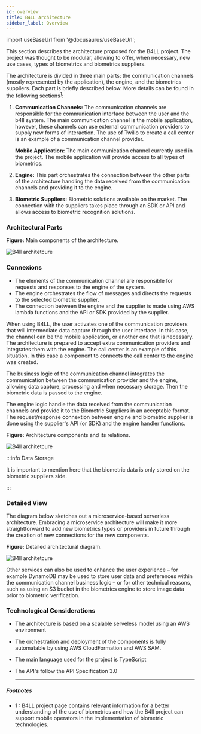 ```yaml
---
id: overview
title: B4LL Architecture
sidebar_label: Overview
---
```


import useBaseUrl from '@docusaurus/useBaseUrl';

This section describes the architecture proposed for the B4LL project. The
project was thought to be modular, allowing to offer, when necessary, new use
cases, types of biometrics and biometrics suppliers.

The architecture is divided in three main parts: the communication channels
(mostly represented by the application), the engine, and the biometrics
suppliers. Each part is briefly described below. More details can be found in
the following sections<sup>[1](#landingpage)</sup>:

1. **Communication Channels:** The communication channels are responsible for
   the communication interface between the user and the b4ll system. The main
   communication channel is the mobile application, however, these channels can
   use external communication providers to supply new forms of interaction. The
   use of Twilio to create a call center is an example of a communication
   channel provider.

    **Mobile Application:** The main communication channel currently used in the
    project. The mobile application will provide access to all types of
    biometrics.

2. **Engine:** This part orchestrates the connection between the other parts of
   the architecture handling the data received from the communication channels
   and providing it to the engine.

3. **Biometric Suppliers:** Biometric solutions available on the market. The
   connection with the suppliers takes place through an SDK or API and allows
   access to biometric recognition solutions.

### Architectural Parts

**Figure:** Main components of the architecture.

<div style={{textAlign: 'center'}}>
<img alt="B4ll architetcure" src={useBaseUrl('img/ArchitectureParts.svg')}/>
</div>

### Connexions

-   The elements of the communication channel are responsible for requests and
    responses to the engine of the system.
-   The engine orchestrates the flow of messages and directs the requests to the
    selected biometric supplier.
-   The connection between the engine and the supplier is made using AWS lambda
    functions and the API or SDK provided by the supplier.

When using B4LL, the user activates one of the communication providers that will
intermediate data capture through the user interface. In this case, the channel
can be the mobile application, or another one that is necessary. The
architecture is prepared to accept extra communication providers and integrates
them with the engine. The call center is an example of this situation. In this
case a component to connects the call center to the engine was created.

The business logic of the communication channel integrates the communication
between the communication provider and the engine, allowing data capture,
processing and when necessary storage. Then the biometric data is passed to the
engine.

The engine logic handle the data received from the communication channels and
provide it to the Biometric Suppliers in an acceptable format. The
request/response connextion between engine and biometric supplier is done using
the supplier's API (or SDK) and the engine handler functions.

**Figure:** Architecture components and its relations.

<div style={{textAlign: 'center'}}>
<img alt="B4ll architetcure" src={useBaseUrl('img/ArchitectureConnexions.svg')}/>
</div>

:::info Data Storage

It is important to mention here that the biometric data is only stored on the
biometric suppliers side.

:::

### Detailed View

The diagram below sketches out a microservice-based serverless architecture.
Embracing a microservice architecture will make it more straightforward to add
new biometrics types or providers in future through the creation of new
connections for the new components.

**Figure:** Detailed architectural diagram.

<div style={{textAlign: 'center'}}>
<img alt="B4ll architetcure" src={useBaseUrl('img/B4llArchitecture.svg')}/>
</div>

Other services can also be used to enhance the user experience – for example
DynamoDB may be used to store user data and preferences within the communication
channel business logic – or for other technical reasons, such as using an S3
bucket in the biometrics engine to store image data prior to biometric
verification.

### Technological Considerations

-   The architecture is based on a scalable serveless model using an AWS
    environment
-   The orchestration and deployment of the components is fully automatable by
    using AWS CloudFormation and AWS SAM.
-   The main language used for the project is TypeScript
-   The API's follow the API Specification 3.0

    ***

##### Footnotes

-   <a name="landingpage">1 </a>: B4LL project page contains relevant
    information for a better understanding of the use of biometrics and how the
    B4ll project can support mobile operators in the implementation of biometric
    technologies.
